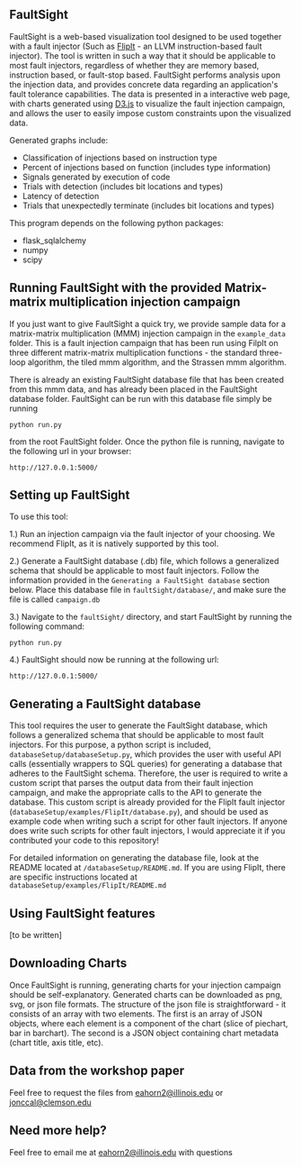 FaultSight
-----------

FaultSight is a web-based visualization tool designed to be used together with a fault injector (Such as [FlipIt](https://github.com/aperson40/FlipIt) - an LLVM instruction-based fault injector). The tool is written in such a way that it should be applicable to most fault injectors, regardless of whether they are memory based, instruction based, or fault-stop based. FaultSight performs analysis upon the injection data, and provides concrete data regarding an application's fault tolerance capabilities. The data is presented in a interactive web page, with charts generated using [D3.js](http://d3js.org) to visualize the fault injection campaign, and allows the user to easily impose custom constraints upon the visualized data.

Generated graphs include:

- Classification of injections based on instruction type
- Percent of injections based on function (includes type information)
- Signals generated by execution of code
- Trials with detection (includes bit locations and types)
- Latency of detection
- Trials that unexpectedly terminate (includes bit locations and types)


This program depends on the following python packages:

- flask_sqlalchemy
- numpy
- scipy



Running FaultSight with the provided Matrix-matrix multiplication injection campaign
-----
If you just want to give FaultSight a quick try, we provide sample data for a
matrix-matrix multiplication (MMM) injection campaign in the `example_data` folder. This
is a fault injection campaign that has been run using FilpIt on three different
matrix-matrix multiplication functions - the standard three-loop algorithm, the
tiled mmm algorithm, and the Strassen mmm algorithm.

There is already an existing FaultSight database file that has been created
from this mmm data, and has already been placed in the FaultSight database folder.
FaultSight can be run with this database file simply be running

`python run.py`

from the root FaultSight folder. Once the python file is running, navigate to
the following url in your browser:
```
http://127.0.0.1:5000/
```





Setting up FaultSight
-----

To use this tool:

1.) Run an injection campaign via the fault injector of your choosing. We recommend FlipIt, as it is natively supported by this tool.

2.) Generate a FaultSight database (.db) file, which follows a generalized schema that should be applicable to most fault injectors. Follow the information provided in the `Generating a FaultSight database` section below. Place this database file in `faultSight/database/`, and make sure the file is called `campaign.db`

3.) Navigate to the `faultSight/` directory, and start FaultSight by running the following command:

```
python run.py
```

4.) FaultSight should now be running at the following url:

```
http://127.0.0.1:5000/
```



Generating a FaultSight database
-----
This tool requires the user to generate the FaultSight database, which follows a generalized schema that should be applicable to most fault injectors. For this purpose, a python script is included, `databaseSetup/databaseSetup.py`, which provides the user with useful API calls (essentially wrappers to SQL queries) for generating a database that adheres to the FaultSight schema. Therefore, the user is required to write a custom script that parses the output data from their fault injection campaign, and make the appropriate calls to the API to generate the database. This custom script is already provided for the FlipIt fault injector (`databaseSetup/examples/FlipIt/database.py`), and should be used as example code when writing such a script for other fault injectors. If anyone does write such scripts for other fault injectors, I would appreciate it if you contributed your code to this repository!

For detailed information on generating the database file, look at the README located at `/databaseSetup/README.md`. If you are using FlipIt, there are specific instructions located at `databaseSetup/examples/FlipIt/README.md`

Using FaultSight features
-----
[to be written]


Downloading Charts
-----
Once FaultSight is running, generating charts for your injection campaign should be self-explanatory. Generated charts can be downloaded as png, svg, or json file formats. The structure of the json file is straightforward - it consists of an array with two elements. The first is an array of JSON objects, where each element is a component of the chart (slice of piechart, bar in barchart). The second is a JSON object containing chart metadata (chart title, axis title, etc).


Data from the workshop paper
-----
Feel free to request the files from eahorn2@illinois.edu or jonccal@clemson.edu


Need more help?
-----
Feel free to email me at eahorn2@illinois.edu with questions
